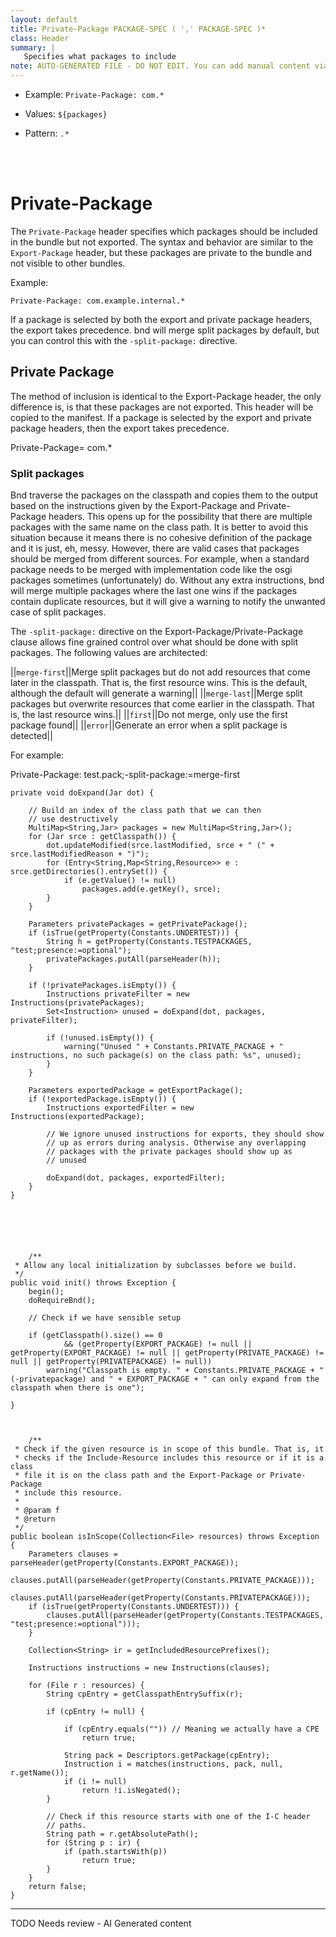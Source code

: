 ```yaml
---
layout: default
title: Private-Package PACKAGE-SPEC ( ',' PACKAGE-SPEC )*
class: Header
summary: |
   Specifies what packages to include
note: AUTO-GENERATED FILE - DO NOT EDIT. You can add manual content via same filename in ext folder. 
---
```


- Example: `Private-Package: com.*`

- Values: `${packages}`

- Pattern: `.*`

<!-- Manual content from: ext/private_package.md --><br /><br />

# Private-Package

The `Private-Package` header specifies which packages should be included in the bundle but not exported. The syntax and behavior are similar to the `Export-Package` header, but these packages are private to the bundle and not visible to other bundles.

Example:

```
Private-Package: com.example.internal.*
```

If a package is selected by both the export and private package headers, the export takes precedence. bnd will merge split packages by default, but you can control this with the `-split-package:` directive.

## Private Package
The method of inclusion is identical to the Export-Package header, the only difference is, is that these packages are not exported. This header will be copied to the manifest. If a package is selected by the export and private package headers, then the export takes precedence.

  Private-Package= com.*



### Split packages
Bnd traverse the packages on the classpath and copies them to the output based on the instructions given by the Export-Package and Private-Package headers. This opens up for the possibility that there are multiple packages with the same name on the class path. It is better to avoid this situation because it means there is no cohesive definition of the package and it is just, eh, messy. However, there are valid cases that packages should be merged from different sources. For example, when a standard package needs to be merged with implementation code like the osgi packages sometimes (unfortunately) do. Without any extra instructions, bnd will merge multiple packages where the last one wins if the packages contain duplicate resources, but it will give a warning to notify the unwanted case of split packages.

The `-split-package:` directive on the Export-Package/Private-Package clause allows fine grained control over what should be done with split packages. The following values are architected:

||<nobr>`merge-first`</nobr>||Merge split packages but do not add resources that come later in the classpath. That is, the first resource wins. This is the default, although the default will generate a warning||
||<nobr>`merge-last`</nobr>||Merge split packages but overwrite resources that come earlier in the classpath. That is, the last resource wins.||
||`first`||Do not merge, only use the first package found||
||`error`||Generate an error when a split package is detected||

For example:

  Private-Package: test.pack;-split-package:=merge-first






	private void doExpand(Jar dot) {

		// Build an index of the class path that we can then
		// use destructively
		MultiMap<String,Jar> packages = new MultiMap<String,Jar>();
		for (Jar srce : getClasspath()) {
			dot.updateModified(srce.lastModified, srce + " (" + srce.lastModifiedReason + ")");
			for (Entry<String,Map<String,Resource>> e : srce.getDirectories().entrySet()) {
				if (e.getValue() != null)
					packages.add(e.getKey(), srce);
			}
		}

		Parameters privatePackages = getPrivatePackage();
		if (isTrue(getProperty(Constants.UNDERTEST))) {
			String h = getProperty(Constants.TESTPACKAGES, "test;presence:=optional");
			privatePackages.putAll(parseHeader(h));
		}

		if (!privatePackages.isEmpty()) {
			Instructions privateFilter = new Instructions(privatePackages);
			Set<Instruction> unused = doExpand(dot, packages, privateFilter);

			if (!unused.isEmpty()) {
				warning("Unused " + Constants.PRIVATE_PACKAGE + " instructions, no such package(s) on the class path: %s", unused);
			}
		}

		Parameters exportedPackage = getExportPackage();
		if (!exportedPackage.isEmpty()) {
			Instructions exportedFilter = new Instructions(exportedPackage);

			// We ignore unused instructions for exports, they should show
			// up as errors during analysis. Otherwise any overlapping
			// packages with the private packages should show up as
			// unused

			doExpand(dot, packages, exportedFilter);
		}
	}

	
	
	
	
	
		/**
	 * Allow any local initialization by subclasses before we build.
	 */
	public void init() throws Exception {
		begin();
		doRequireBnd();

		// Check if we have sensible setup

		if (getClasspath().size() == 0
				&& (getProperty(EXPORT_PACKAGE) != null || getProperty(EXPORT_PACKAGE) != null || getProperty(PRIVATE_PACKAGE) != null || getProperty(PRIVATEPACKAGE) != null))
			warning("Classpath is empty. " + Constants.PRIVATE_PACKAGE + " (-privatepackage) and " + EXPORT_PACKAGE + " can only expand from the classpath when there is one");

	}
	
	
	
		/**
	 * Check if the given resource is in scope of this bundle. That is, it
	 * checks if the Include-Resource includes this resource or if it is a class
	 * file it is on the class path and the Export-Package or Private-Package
	 * include this resource.
	 *
	 * @param f
	 * @return
	 */
	public boolean isInScope(Collection<File> resources) throws Exception {
		Parameters clauses = parseHeader(getProperty(Constants.EXPORT_PACKAGE));
		clauses.putAll(parseHeader(getProperty(Constants.PRIVATE_PACKAGE)));
		clauses.putAll(parseHeader(getProperty(Constants.PRIVATEPACKAGE)));
		if (isTrue(getProperty(Constants.UNDERTEST))) {
			clauses.putAll(parseHeader(getProperty(Constants.TESTPACKAGES, "test;presence:=optional")));
		}

		Collection<String> ir = getIncludedResourcePrefixes();

		Instructions instructions = new Instructions(clauses);

		for (File r : resources) {
			String cpEntry = getClasspathEntrySuffix(r);

			if (cpEntry != null) {

				if (cpEntry.equals("")) // Meaning we actually have a CPE
					return true;

				String pack = Descriptors.getPackage(cpEntry);
				Instruction i = matches(instructions, pack, null, r.getName());
				if (i != null)
					return !i.isNegated();
			}

			// Check if this resource starts with one of the I-C header
			// paths.
			String path = r.getAbsolutePath();
			for (String p : ir) {
				if (path.startsWith(p))
					return true;
			}
		}
		return false;
	}


<hr />
TODO Needs review - AI Generated content
